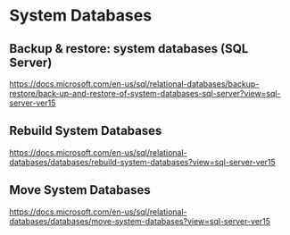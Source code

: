 # System Databases

## Backup & restore: system databases (SQL Server)

https://docs.microsoft.com/en-us/sql/relational-databases/backup-restore/back-up-and-restore-of-system-databases-sql-server?view=sql-server-ver15

## Rebuild System Databases

https://docs.microsoft.com/en-us/sql/relational-databases/databases/rebuild-system-databases?view=sql-server-ver15

## Move System Databases

https://docs.microsoft.com/en-us/sql/relational-databases/databases/move-system-databases?view=sql-server-ver15
